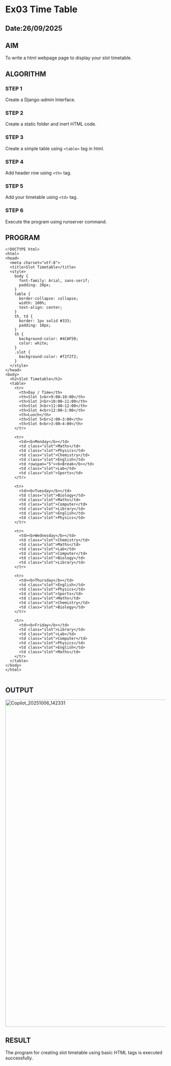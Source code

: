 # Ex03 Time Table
## Date:26/09/2025

## AIM
To write a html webpage page to display your slot timetable.

## ALGORITHM
### STEP 1
Create a Django-admin Interface.

### STEP 2
Create a static folder and inert HTML code.

### STEP 3
Create a simple table using ```<table>``` tag in html.

### STEP 4
Add header row using ```<th>``` tag.

### STEP 5
Add your timetable using ```<td>``` tag.

### STEP 6
Execute the program using runserver command.

## PROGRAM
```
<!DOCTYPE html>
<html>
<head>
  <meta charset="utf-8">
  <title>Slot Timetable</title>
  <style>
    body {
      font-family: Arial, sans-serif;
      padding: 20px;
    }
    table {
      border-collapse: collapse;
      width: 100%;
      text-align: center;
    }
    th, td {
      border: 1px solid #333;
      padding: 10px;
    }
    th {
      background-color: #4CAF50;
      color: white;
    }
    .slot {
      background-color: #f2f2f2;
    }
  </style>
</head>
<body>
  <h2>Slot Timetable</h2>
  <table>
    <tr>
      <th>Day / Time</th>
      <th>Slot 1<br>9:00–10:00</th>
      <th>Slot 2<br>10:00–11:00</th>
      <th>Slot 3<br>11:00–12:00</th>
      <th>Slot 4<br>12:00–1:00</th>
      <th>Lunch</th>
      <th>Slot 5<br>2:00–3:00</th>
      <th>Slot 6<br>3:00–4:00</th>
    </tr>

    <tr>
      <td><b>Monday</b></td>
      <td class="slot">Maths</td>
      <td class="slot">Physics</td>
      <td class="slot">Chemistry</td>
      <td class="slot">English</td>
      <td rowspan="5"><b>Break</b></td>
      <td class="slot">Lab</td>
      <td class="slot">Sports</td>
    </tr>

    <tr>
      <td><b>Tuesday</b></td>
      <td class="slot">Biology</td>
      <td class="slot">Maths</td>
      <td class="slot">Computer</td>
      <td class="slot">Library</td>
      <td class="slot">English</td>
      <td class="slot">Physics</td>
    </tr>

    <tr>
      <td><b>Wednesday</b></td>
      <td class="slot">Chemistry</td>
      <td class="slot">Maths</td>
      <td class="slot">Lab</td>
      <td class="slot">Computer</td>
      <td class="slot">Biology</td>
      <td class="slot">Library</td>
    </tr>

    <tr>
      <td><b>Thursday</b></td>
      <td class="slot">English</td>
      <td class="slot">Physics</td>
      <td class="slot">Sports</td>
      <td class="slot">Maths</td>
      <td class="slot">Chemistry</td>
      <td class="slot">Biology</td>
    </tr>

    <tr>
      <td><b>Friday</b></td>
      <td class="slot">Library</td>
      <td class="slot">Lab</td>
      <td class="slot">Computer</td>
      <td class="slot">Physics</td>
      <td class="slot">English</td>
      <td class="slot">Maths</td>
    </tr>
  </table>
</body>
</html>


```


## OUTPUT
<img width="1536" height="1024" alt="Copilot_20251006_142331" src="https://github.com/user-attachments/assets/a623f727-034c-4452-8ece-bbe3d444d1f8" />


## RESULT
The program for creating slot timetable using basic HTML tags is executed successfully.

